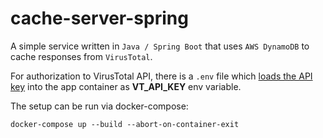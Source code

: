 # cache-server-spring

A simple service written in `Java / Spring Boot` that uses `AWS DynamoDB` to cache responses from `VirusTotal`.

For authorization to VirusTotal API, there is a `.env` file which [loads the API key](https://docs.docker.com/compose/environment-variables/) into the app container as **VT_API_KEY** env variable.

The setup can be run via docker-compose:

```
docker-compose up --build --abort-on-container-exit
```
